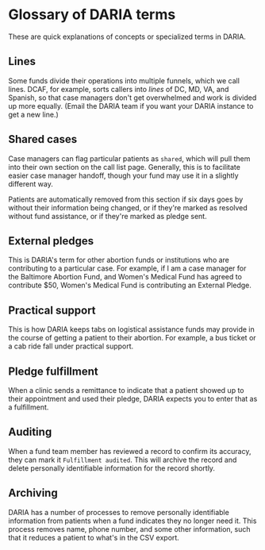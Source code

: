 # Glossary of DARIA terms

These are quick explanations of concepts or specialized terms in DARIA.

## Lines

Some funds divide their operations into multiple funnels, which we call lines. DCAF, for example, sorts callers into _lines_ of DC, MD, VA, and Spanish, so that case managers don't get overwhelmed and work is divided up more equally. (Email the DARIA team if you want your DARIA instance to get a new line.)

## Shared cases

Case managers can flag particular patients as `shared`, which will pull them into their own section on the call list page. Generally, this is to facilitate easier case manager handoff, though your fund may use it in a slightly different way.

Patients are automatically removed from this section if six days goes by without their information being changed, or if they're marked as resolved without fund assistance, or if they're marked as pledge sent.

## External pledges

This is DARIA's term for other abortion funds or institutions who are contributing to a particular case. For example, if I am a case manager for the Baltimore Abortion Fund, and Women's Medical Fund has agreed to contribute $50, Women's Medical Fund is contributing an External Pledge.

## Practical support

This is how DARIA keeps tabs on logistical assistance funds may provide in the course of getting a patient to their abortion. For example, a bus ticket or a cab ride fall under practical support.

## Pledge fulfillment

When a clinic sends a remittance to indicate that a patient showed up to their appointment and used their pledge, DARIA expects you to enter that as a fulfillment.

## Auditing

When a fund team member has reviewed a record to confirm its accuracy, they can mark it `Fulfillment audited`. This will archive the record and delete personally identifiable information for the record shortly.

## Archiving

DARIA has a number of processes to remove personally identifiable information from patients when a fund indicates they no longer need it. This process removes name, phone number, and some other information, such that it reduces a patient to what's in the CSV export.

